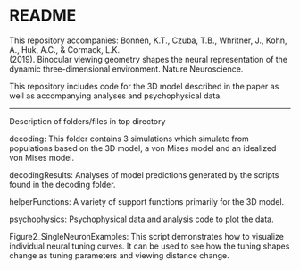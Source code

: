 # README

This repository accompanies:
Bonnen, K.T., Czuba, T.B., Whritner, J., Kohn, A., Huk, A.C., & Cormack, L.K.  
(2019). Binocular viewing geometry shapes the neural representation of the 
dynamic three-dimensional environment. Nature Neuroscience.

This repository includes code for the 3D model described in the paper as 
well as accompanying analyses and psychophysical data. 

-----------------------
Description of folders/files in top directory

decoding: This folder contains 3 simulations which simulate from populations 
based on the 3D model, a von Mises model and an idealized von Mises model.

decodingResults: Analyses of model predictions generated by the scripts found 
in the decoding folder.

helperFunctions: A variety of support functions primarily for the 3D model.

psychophysics:  Psychophysical data and analysis code to plot the data.

Figure2_SingleNeuronExamples:  This script demonstrates how to visualize
individual neural tuning curves.  It can be used to see how the tuning shapes
change as tuning parameters and viewing distance change.
